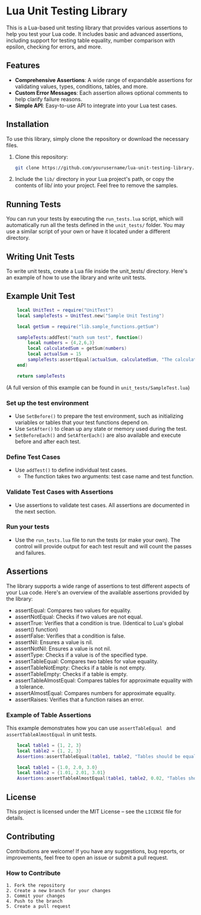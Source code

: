 # Lua Unit Testing Library

This is a Lua-based unit testing library that provides various assertions to help you test your Lua code. It includes basic and advanced assertions, including support for testing table equality, number comparison with epsilon, checking for errors, and more.

## Features

- **Comprehensive Assertions**: A wide range of expandable assertions for validating values, types, conditions, tables, and more.
- **Custom Error Messages**: Each assertion allows optional comments to help clarify failure reasons.
- **Simple API**: Easy-to-use API to integrate into your Lua test cases.

## Installation

To use this library, simply clone the repository or download the necessary files.

1. Clone this repository:
   ```bash
   git clone https://github.com/yourusername/lua-unit-testing-library.git
   ```
2. Include the `lib/` directory in your Lua project's path, or copy the contents of lib/ into your project. Feel free to remove the samples.


## Running Tests

You can run your tests by executing the `run_tests.lua` script, which will automatically run all the tests defined in the `unit_tests/` folder. You may use a similar script of your own or have it located under a different directory.


## Writing Unit Tests

To write unit tests, create a Lua file inside the unit_tests/ directory. Here's an example of how to use the library and write unit tests.

## Example Unit Test
```lua
    local UnitTest = require("UnitTest")
    local sampleTests = UnitTest.new("Sample Unit Testing")

    local getSum = require("lib.sample_functions.getSum")

    sampleTests:addTest("math sum test", function()
        local numbers = {4,2,6,3}
        local calculatedSum = getSum(numbers)
        local actualSum = 15
        sampleTests:assertEqual(actualSum, calculatedSum, "The calculated sum is incorrect.")
    end)

    return sampleTests
```
(A full version of this example can be found in `unit_tests/SampleTest.lua`)

### Set up the test environment
- Use `SetBefore()` to prepare the test environment, such as initializing variables or tables that your test functions depend on.
- Use `SetAfter()` to clean up any state or memory used during the test.
- `SetBeforeEach()` and `SetAfterEach()` are also available and execute before and after each test.

### Define Test Cases
- Use `addTest()` to define individual test cases.
    - The function takes two arguments: test case name and test function.

### Validate Test Cases with Assertions
- Use assertions to validate test cases. All assertions are documented in the next section.

### Run your tests
- Use the `run_tests.lua` file to run the tests (or make your own). The control will provide output for each test result and will count the passes and failures.

## Assertions
The library supports a wide range of assertions to test different aspects of your Lua code. Here's an overview of the available assertions provided by the library:
- assertEqual: Compares two values for equality.
- assertNotEqual: Checks if two values are not equal.
- assertTrue: Verifies that a condition is true. (Identical to Lua's global assert() function)
- assertFalse: Verifies that a condition is false.
- assertNil: Ensures a value is nil.
- assertNotNil: Ensures a value is not nil.
- assertType: Checks if a value is of the specified type.
- assertTableEqual: Compares two tables for value equality.
- assertTableNotEmpty: Checks if a table is not empty.
- assertTableEmpty: Checks if a table is empty.
- assertTableAlmostEqual: Compares tables for approximate equality with a tolerance.
- assertAlmostEqual: Compares numbers for approximate equality.
- assertRaises: Verifies that a function raises an error.

### Example of Table Assertions

This example demonstrates how you can use `assertTableEqual ` and `assertTableAlmostEqual` in unit tests.
```lua
    local table1 = {1, 2, 3}
    local table2 = {1, 2, 3}
    Assertions:assertTableEqual(table1, table2, "Tables should be equal.")

    local table1 = {1.0, 2.0, 3.0}
    local table2 = {1.01, 2.01, 3.01}
    Assertions:assertTableAlmostEqual(table1, table2, 0.02, "Tables should be almost equal with epsilon 0.02.")
```

## License

This project is licensed under the MIT License – see the `LICENSE` file for details.

## Contributing

Contributions are welcome! If you have any suggestions, bug reports, or improvements, feel free to open an issue or submit a pull request.

### How to Contribute

    1. Fork the repository
    2. Create a new branch for your changes
    3. Commit your changes
    4. Push to the branch
    5. Create a pull request